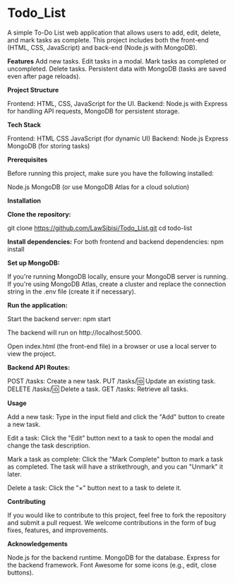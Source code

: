 # Todo_List

A simple To-Do List web application that allows users to add, edit, delete, and mark tasks as complete. This project includes both the front-end (HTML, CSS, JavaScript) and back-end (Node.js with MongoDB).

**Features**
Add new tasks.
Edit tasks in a modal.
Mark tasks as completed or uncompleted.
Delete tasks.
Persistent data with MongoDB (tasks are saved even after page reloads).

**Project Structure**

Frontend: HTML, CSS, JavaScript for the UI.
Backend: Node.js with Express for handling API requests, MongoDB for persistent storage.

**Tech Stack**

Frontend:
HTML
CSS
JavaScript (for dynamic UI)
Backend:
Node.js
Express
MongoDB (for storing tasks)

**Prerequisites**

Before running this project, make sure you have the following installed:

Node.js
MongoDB (or use MongoDB Atlas for a cloud solution)


**Installation**

**Clone the repository:**

git clone https://github.com/LawSibisi/Todo_List.git
cd todo-list

**Install dependencies:** For both frontend and backend dependencies:
npm install

**Set up MongoDB:**

If you're running MongoDB locally, ensure your MongoDB server is running.
If you're using MongoDB Atlas, create a cluster and replace the connection string in the .env file (create it if necessary).

**Run the application:**

Start the backend server: 
npm start

The backend will run on http://localhost:5000.

Open index.html (the front-end file) in a browser or use a local server to view the project.

**Backend API Routes:**

POST /tasks: Create a new task.
PUT /tasks/:id: Update an existing task.
DELETE /tasks/:id: Delete a task.
GET /tasks: Retrieve all tasks.

**Usage**

Add a new task: Type in the input field and click the "Add" button to create a new task.

Edit a task: Click the "Edit" button next to a task to open the modal and change the task description.

Mark a task as complete: Click the "Mark Complete" button to mark a task as completed. The task will have a strikethrough, and you can "Unmark" it later.

Delete a task: Click the "×" button next to a task to delete it.

**Contributing**

If you would like to contribute to this project, feel free to fork the repository and submit a pull request. We welcome contributions in the form of bug fixes, features, and improvements.

**Acknowledgements**

Node.js for the backend runtime.
MongoDB for the database.
Express for the backend framework.
Font Awesome for some icons (e.g., edit, close buttons).








